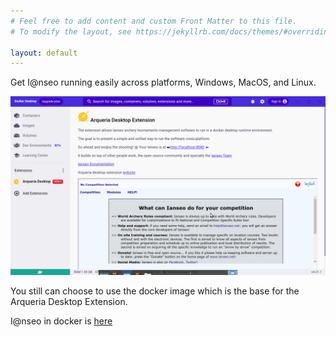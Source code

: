```yaml
---
# Feel free to add content and custom Front Matter to this file.
# To modify the layout, see https://jekyllrb.com/docs/themes/#overriding-theme-defaults

layout: default
---
```


Get I@nseo running easily across platforms, Windows, MacOS, and Linux.

![Arqueria Desktop Extension](assets/images/arqueria-de_light_1.png)

You still can choose to use the docker image which is the base for the
Arqueria Desktop Extension.

I@nseo in docker is [here](docker)

